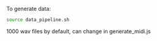 To generate data:
```bash
source data_pipeline.sh
```

1000 wav files by default, can change in generate_midi.js